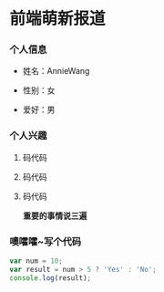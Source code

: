 # 前端萌新报道

### 个人信息

* 姓名：AnnieWang

* 性别：女

* 爱好：男

### 个人兴趣

1. 码代码

2. 码代码

3. 码代码

      **重要的事情说三遍**
      
### 噢嚯嚯~写个代码

~~~javascript
var num = 10;
var result = num > 5 ? 'Yes' : 'No';
console.log(result);
~~~
